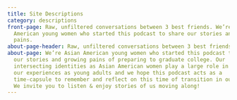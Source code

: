 ```yaml
---
title: Site Descriptions
category: descriptions
front-page: Raw, unfiltered conversations between 3 best friends. We’re Asian
  American young women who started this podcast to share our stories and growing
  pains.
about-page-header: Raw, unfiltered conversations between 3 best friends
about-page: We’re Asian American young women who started this podcast to share
  our stories and growing pains of preparing to graduate college. Our
  intersecting identities as Asian American women play a large role in shaping
  our experiences as young adults and we hope this podcast acts as a
  time-capsule to remember and reflect on this time of transition in our lives.
  We invite you to listen & enjoy stories of us moving along!
---
```


